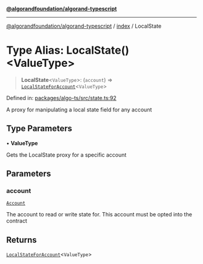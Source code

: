 [**@algorandfoundation/algorand-typescript**](../../README.md)

***

[@algorandfoundation/algorand-typescript](../../README.md) / [index](../README.md) / LocalState

# Type Alias: LocalState()\<ValueType\>

> **LocalState**\<`ValueType`\>: (`account`) => [`LocalStateForAccount`](LocalStateForAccount.md)\<`ValueType`\>

Defined in: [packages/algo-ts/src/state.ts:92](https://github.com/algorandfoundation/puya-ts/blob/main/packages/algo-ts/src/state.ts#L92)

A proxy for manipulating a local state field for any account

## Type Parameters

• **ValueType**

Gets the LocalState proxy for a specific account

## Parameters

### account

[`Account`](Account.md)

The account to read or write state for. This account must be opted into the contract

## Returns

[`LocalStateForAccount`](LocalStateForAccount.md)\<`ValueType`\>
